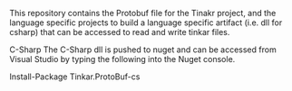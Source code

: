 This repository contains the Protobuf file for the Tinakr project,
and the language specific projects to build a language specific artifact (i.e. dll for csharp)
that can be accessed to read and write tinkar files.

C-Sharp
The C-Sharp dll is pushed to nuget and can be accessed from Visual Studio by typing the following into the
Nuget console.

Install-Package Tinkar.ProtoBuf-cs

